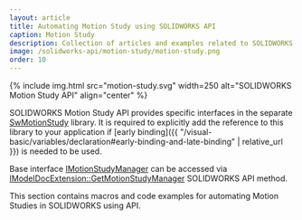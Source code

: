 ```yaml
---
layout: article
title: Automating Motion Study using SOLIDWORKS API
caption: Motion Study
description: Collection of articles and examples related to SOLIDWORKS Motion Study API
image: /solidworks-api/motion-study/motion-study.png
order: 10
---
```

{% include img.html src="motion-study.svg" width=250 alt="SOLIDWORKS Motion Study API" align="center" %}

SOLIDWORKS Motion Study API provides specific interfaces in the separate [SwMotionStudy](http://help.solidworks.com/2018/english/api/swmotionstudyapi/SolidWorks.Interop.swmotionstudy~SolidWorks.Interop.swmotionstudy_namespace.html) library. It is required to explicitly add the reference to this library to your application if [early binding]({{ "/visual-basic/variables/declaration#early-binding-and-late-binding" | relative_url }}) is needed to be used.

Base interface [IMotionStudyManager](http://help.solidworks.com/2018/english/api/swmotionstudyapi/SolidWorks.Interop.swmotionstudy~SolidWorks.Interop.swmotionstudy.IMotionStudyManager.html) can be accessed via [IModelDocExtension::GetMotionStudyManager](http://help.solidworks.com/2018/english/api/sldworksapi/SOLIDWORKS.Interop.sldworks~SOLIDWORKS.Interop.sldworks.IModelDocExtension~GetMotionStudyManager.html) SOLIDWORKS API method.

This section contains macros and code examples for automating Motion Studies in SOLIDWORKS using API.
